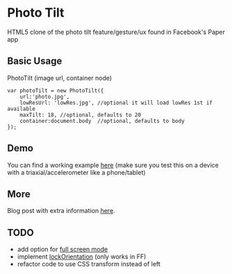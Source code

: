 Photo Tilt
=========

HTML5 clone of the photo tilt feature/gesture/ux found in Facebook's Paper app

Basic Usage
-----
PhotoTilt (image url, container node)
```
var photoTilt = new PhotoTilt({
	url:'photo.jpg',
	lowResUrl: 'lowRes.jpg', //optional it will load lowRes 1st if available
	maxTilt: 18, //optional, defaults to 20
	container:document.body  //optional, defaults to body
});
```

Demo
----
You can find a working example [here](http://s3.jt.io/tilt/index.html) (make sure you test this on a device with a triaxial/accelerometer like a phone/tablet)

More
----
Blog post with extra information [here](http://jt.io/2014/photo-tilt/).

TODO
----

* add option for [full screen mode](https://developer.mozilla.org/en-US/docs/Web/Guide/API/DOM/Using_full_screen_mode)
* implement [lockOrientation](https://developer.mozilla.org/en-US/docs/Web/API/Screen.lockOrientation) (only works in FF)
* refactor code to use CSS transform instead of left
